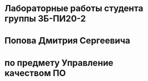 # Лабораторные работы студента группы ЗБ-ПИ20-2
# Попова Дмитрия Сергеевича
# по предмету Управление качеством ПО
